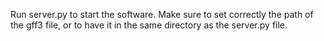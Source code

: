 Run server.py to start the software. Make sure to set correctly the path of the gff3 file, or to have it in the same directory as the server.py file.